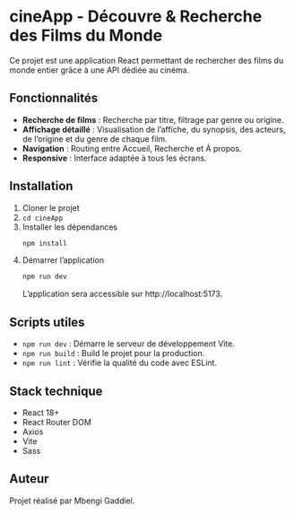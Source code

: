 # cineApp - Découvre & Recherche des Films du Monde

Ce projet est une application React permettant de rechercher des films du monde entier grâce à une API dédiée au cinéma.

## Fonctionnalités

- **Recherche de films** : Recherche par titre, filtrage par genre ou origine.
- **Affichage détaillé** : Visualisation de l’affiche, du synopsis, des acteurs, de l’origine et du genre de chaque film.
- **Navigation** : Routing entre Accueil, Recherche et À propos.
- **Responsive** : Interface adaptée à tous les écrans.

## Installation

1. Cloner le projet
2. `cd cineApp`
3. Installer les dépendances
   ```bash
   npm install
   ```
4. Démarrer l’application
   ```bash
   npm run dev
   ```
   L’application sera accessible sur http://localhost:5173.

## Scripts utiles

- `npm run dev` : Démarre le serveur de développement Vite.
- `npm run build` : Build le projet pour la production.
- `npm run lint` : Vérifie la qualité du code avec ESLint.

## Stack technique

- React 18+
- React Router DOM
- Axios
- Vite
- Sass

## Auteur

Projet réalisé par Mbengi Gaddiel.
